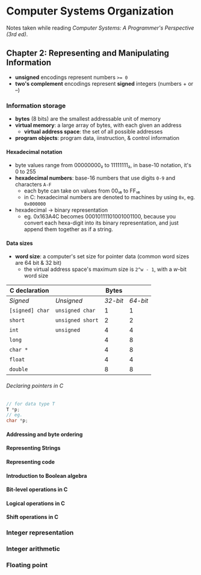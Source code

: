 # Computer Systems Organization

Notes taken while reading _Computer Systems: A Programmer's Perspective (3rd ed)_.



## Chapter 2: Representing and Manipulating Information

* __unsigned__ encodings represent numbers `>= 0`
* __two's complement__ encodings represent __signed__ integers (numbers + or –)

### Information storage

* __bytes__ (8 bits) are the smallest addressable unit of memory
* __virtual memory__: a large array of bytes, with each given an address
  * __virtual address space__: the set of all possible addresses
* __program objects__: program data, iinstruction, & control information

#### Hexadecimal notation

* byte values range from 00000000₂ to 11111111₂, in base-10 notation, it's 0 to 255
* __hexadecimal numbers__: base-16 numbers that use digits `0-9` and characters `A-F`
  * each byte can take on values from 00₁₆ to FF₁₆
  * in C: hexadecimal numbers are denoted to machines by using `0x`, eg. `0x000000`
* hexadecimal → binary representation
  * eg. 0x163A4C becomes 00010111101001001100, because you convert each hexa-digit into its binary representation, and just append them together as if a string.

#### Data sizes

* __word size__: a computer's set size for pointer data (common word sizes are 64 bit & 32 bit)
  * the virtual address space's maximum size is `2^w - 1`, with a _w_-bit word size

| C declaration   |                  | Bytes    |          |
| --------------- | ---------------- | -------- | -------- |
| *Signed*        | *Unsigned*       | *32-bit* | *64-bit* |
| `[signed] char` | `unsigned char`  | 1        | 1        |
| `short`         | `unsigned short` | 2        | 2        |
| `int`           | `unsigned`       | 4        | 4        |
| `long`          |                  | 4        | 8        |
| `char *`        |                  | 4        | 8        |
| `float`         |                  | 4        | 4        |
| `double`        |                  | 8        | 8        |



###### Declaring pointers in C

``` c
// for data type T
T *p;
// eg.
char *p;
```



#### Addressing and byte ordering

#### Representing Strings

#### Representing code

#### Introduction to Boolean algebra

#### Bit-level operations in C

#### Logical operations in C

#### Shift operations in C



### Integer representation

### Integer arithmetic

### Floating point

